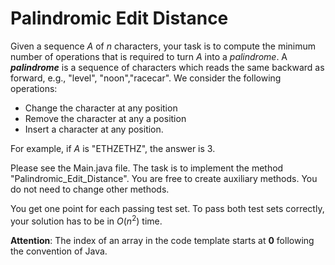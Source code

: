# Palindromic Edit Distance

Given a sequence $A$ of $n$ characters, your task is to compute the minimum number of operations that is required to turn $A$ into a *palindrome*.
A ***palindrome*** is a sequence of characters which reads the same backward as forward, e.g., "level", "noon","racecar". 
We consider the following operations:

- Change the character at any position
- Remove the character at any a position
- Insert a character at any position. 

For example, if $A$ is "ETHZETHZ", the answer is 3.


Please see the Main.java file. The task is to implement the method "Palindromic_Edit_Distance". You are free to create auxiliary methods. You do not need to change other methods. 

You get one point for each passing test set. 
To pass both test sets correctly, your solution has to be in $O(n^2)$ time.


**Attention**: The index of an array in the code template starts at **0** following the convention of Java. 
